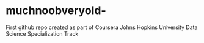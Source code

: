 # muchnoobveryold-
First github repo created as part of Coursera Johns Hopkins University Data Science Specialization Track  
